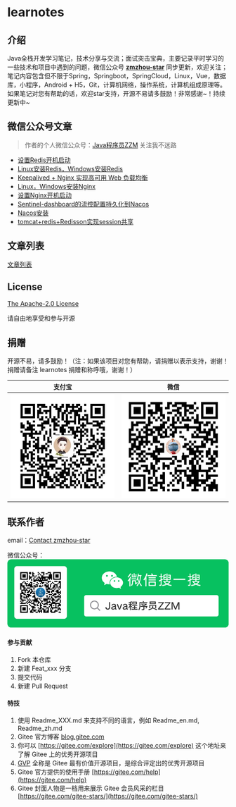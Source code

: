 # learnotes

## 介绍
Java全栈开发学习笔记，技术分享与交流；面试突击宝典，主要记录平时学习的一些技术和项目中遇到的问题，微信公众号 [**zmzhou-star**](https://gitee.com/zmzhou-star/learnotes/raw/master/docs/wechat-zmzhou-star.png) 同步更新，欢迎关注；笔记内容包含但不限于Spring，Springboot，SpringCloud，Linux，Vue，数据库，小程序，Android + H5，Git，计算机网络，操作系统，计算机组成原理等。如果笔记对您有帮助的话，欢迎star支持，开源不易请多鼓励！非常感谢~！持续更新中~

## 微信公众号文章
> 作者的个人微信公众号：[Java程序员ZZM](https://gitee.com/zmzhou-star/learnotes/raw/master/docs/wechat-zmzhou-star.png) 关注我不迷路

- [设置Redis开机启动](https://mp.weixin.qq.com/s/9DVvr-tfsnhe5EU60Ys2Uw)
- [Linux安装Redis，Windows安装Redis](https://mp.weixin.qq.com/s/wMD7JsW7nO9MNAfLoS3goQ)
- [Keepalived + Nginx 实现高可用 Web 负载均衡](https://mp.weixin.qq.com/s/mb2Dpd5iKTkvZd22YoXegQ)
- [Linux，Windows安装Nginx](https://mp.weixin.qq.com/s/x7JktQH3RIzGeRTQts7Xxg)
- [设置Nginx开机启动](https://mp.weixin.qq.com/s/EZWVZo5tTXpuUxIjEGXf_A)
- [Sentinel-dashboard的流控配置持久化到Nacos](https://mp.weixin.qq.com/s/J1pBh1gpqmKqKD0qYdkclg)
- [Nacos安装](https://mp.weixin.qq.com/s/duFTZTsnR1CHfn5OUFzFuw)
- [tomcat+redis+Redisson实现session共享](https://mp.weixin.qq.com/s/KCxxRyAEusIQ3paTKw2eiw)

## 文章列表
[文章列表](_sidebar.md ':include :type=markdown')

## License
[The Apache-2.0 License](LICENSE ':ignore')

请自由地享受和参与开源

## 捐赠
开源不易，请多鼓励！（注：如果该项目对您有帮助，请捐赠以表示支持，谢谢！捐赠请备注 learnotes 捐赠和称呼哦，谢谢！）

| 支付宝 | 微信 |
| :------------: | :------------: |
| ![Alipay](docs/alipay.png) | ![Wechat](docs/wechatpay.png) |

## 联系作者
email：<a href="mailto:zmzhou-star@foxmail.com">Contact zmzhou-star</a>

微信公众号：![微信公众号](docs/wechat-zmzhou-star.png)

#### 参与贡献

1.  Fork 本仓库
2.  新建 Feat_xxx 分支
3.  提交代码
4.  新建 Pull Request


#### 特技

1.  使用 Readme\_XXX.md 来支持不同的语言，例如 Readme\_en.md, Readme\_zh.md
2.  Gitee 官方博客 [blog.gitee.com](https://blog.gitee.com)
3.  你可以 [https://gitee.com/explore](https://gitee.com/explore) 这个地址来了解 Gitee 上的优秀开源项目
4.  [GVP](https://gitee.com/gvp) 全称是 Gitee 最有价值开源项目，是综合评定出的优秀开源项目
5.  Gitee 官方提供的使用手册 [https://gitee.com/help](https://gitee.com/help)
6.  Gitee 封面人物是一档用来展示 Gitee 会员风采的栏目 [https://gitee.com/gitee-stars/](https://gitee.com/gitee-stars/)
